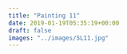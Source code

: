 ```yaml
---
title: "Painting 11"
date: 2019-01-19T05:35:19+00:00
draft: false
images: "../images/SL11.jpg"
---
```

